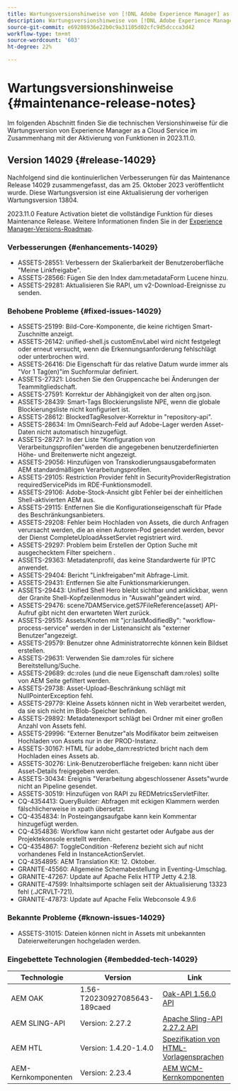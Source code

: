 ```yaml
---
title: Wartungsversionshinweise von [!DNL Adobe Experience Manager] as a Cloud Service in Verbindung mit der Aktivierung von Funktionen in 2023.11.0.
description: Wartungsversionshinweise von [!DNL Adobe Experience Manager] as a Cloud Service in Verbindung mit der Aktivierung von Funktionen in 2023.11.0.
source-git-commit: e69208936e22b0c9a31105d02cfc9d5dccca3d42
workflow-type: tm+mt
source-wordcount: '603'
ht-degree: 22%

---
```


# Wartungsversionshinweise {#maintenance-release-notes}

Im folgenden Abschnitt finden Sie die technischen Versionshinweise für die Wartungsversion von Experience Manager as a Cloud Service im Zusammenhang mit der Aktivierung von Funktionen in 2023.11.0.

## Version 14029 {#release-14029}

Nachfolgend sind die kontinuierlichen Verbesserungen für das Maintenance Release 14029 zusammengefasst, das am 25. Oktober 2023 veröffentlicht wurde. Diese Wartungsversion ist eine Aktualisierung der vorherigen Wartungsversion 13804.

2023.11.0 Feature Activation bietet die vollständige Funktion für dieses Maintenance Release. Weitere Informationen finden Sie in der [Experience Manager-Versions-Roadmap](https://experienceleague.adobe.com/docs/experience-manager-release-information/aem-release-updates/update-releases-roadmap.html?lang=de).

### Verbesserungen {#enhancements-14029}

* ASSETS-28551: Verbessern der Skalierbarkeit der Benutzeroberfläche &quot;Meine Linkfreigabe&quot;.
* ASSETS-28566: Fügen Sie den Index dam:metadataForm Lucene hinzu.
* ASSETS-29281: Aktualisieren Sie RAPI, um v2-Download-Ereignisse zu senden.

### Behobene Probleme {#fixed-issues-14029}

* ASSETS-25199: Bild-Core-Komponente, die keine richtigen Smart-Zuschnitte anzeigt.
* ASSETS-26142: unified-shell.js customEnvLabel wird nicht festgelegt oder erneut versucht, wenn die Erkennungsanforderung fehlschlägt oder unterbrochen wird.
* ASSETS-26416: Die Eigenschaft für das relative Datum wurde immer als &quot;Vor 1 Tag(en)&quot;im Suchformular definiert.
* ASSETS-27321: Löschen Sie den Gruppencache bei Änderungen der Teammitgliedschaft.
* ASSETS-27591: Korrektur der Abhängigkeit von der alten org.json.
* ASSETS-28439: Smart-Tags Blockierungsliste NPE, wenn die globale Blockierungsliste nicht konfiguriert ist.
* ASSETS-28612: BlockedTagResolver-Korrektur in &quot;repository-api&quot;.
* ASSETS-28634: Im OmniSearch-Feld auf Adobe-Lager werden Asset-Daten nicht automatisch hinzugefügt.
* ASSETS-28727: In der Liste &quot;Konfiguration von Verarbeitungsprofilen&quot;werden die angegebenen benutzerdefinierten Höhe- und Breitenwerte nicht angezeigt.
* ASSETS-29056: Hinzufügen von Transkodierungsausgabeformaten AEM standardmäßigen Verarbeitungsprofilen.
* ASSETS-29105: Restriction Provider fehlt in SecurityProviderRegistration requiredServicePids im RDE-Funktionsmodell.
* ASSETS-29106: Adobe-Stock-Ansicht gibt Fehler bei der einheitlichen Shell-aktivierten AEM aus.
* ASSETS-29115: Entfernen Sie die Konfigurationseigenschaft für Pfade des Beschränkungsanbieters.
* ASSETS-29208: Fehler beim Hochladen von Assets, die durch Anfragen verursacht werden, die an einen Autoren-Pod gesendet werden, bevor der Dienst CompleteUploadAssetServlet registriert wird.
* ASSETS-29297: Problem beim Erstellen der Option Suche mit ausgechecktem Filter speichern .
* ASSETS-29363: Metadatenprofil, das keine Standardwerte für IPTC anwendet.
* ASSETS-29404: Bericht &quot;Linkfreigaben&quot;mit Abfrage-Limit.
* ASSETS-29431: Entfernen Sie alte Funktionsmarkierungen.
* ASSETS-29443: Unified Shell Hero bleibt sichtbar und anklickbar, wenn der Granite Shell-Kopfzeilenmodus in &quot;Auswahl&quot;geändert wird.
* ASSETS-29476: scene7DAMService.getS7FileReference(asset) API-Aufruf gibt nicht den erwarteten Wert zurück.
* ASSETS-29515: Assets/Knoten mit &quot;jcr:lastModifiedBy&quot;: &quot;workflow-process-service&quot; werden in der Listenansicht als &quot;externer Benutzer&quot;angezeigt.
* ASSETS-29579: Benutzer ohne Administratorrechte können kein Bildset erstellen.
* ASSETS-29631: Verwenden Sie dam:roles für sichere Bereitstellung/Suche.
* ASSETS-29689: dc:roles (und die neue Eigenschaft dam:roles) sollte von AEM Seite gefiltert werden.
* ASSETS-29738: Asset-Upload-Beschränkung schlägt mit NullPointerException fehl.
* ASSETS-29779: Kleine Assets können nicht in Web verarbeitet werden, da sie sich nicht im Blob-Speicher befinden.
* ASSETS-29892: Metadatenexport schlägt bei Ordner mit einer großen Anzahl von Assets fehl.
* ASSETS-29996: &quot;Externer Benutzer&quot;als Modifikator beim zeitweisen Hochladen von Assets nur in der PROD-Instanz.
* ASSETS-30167: HTML für adobe_dam:restricted bricht nach dem Hochladen eines Assets ab.
* ASSETS-30276: Link-Benutzeroberfläche freigeben: kann nicht über Asset-Details freigegeben werden.
* ASSETS-30434: Ereignis &quot;Verarbeitung abgeschlossener Assets&quot;wurde nicht an Pipeline gesendet.
* ASSETS-30519: Hinzufügen von RAPI zu REDMetricsServletFilter.
* CQ-4354413: QueryBuilder: Abfragen mit eckigen Klammern werden fälschlicherweise in xpath übersetzt.
* CQ-4354834: In Posteingangsaufgabe kann kein Kommentar hinzugefügt werden.
* CQ-4354836: Workflow kann nicht gestartet oder Aufgabe aus der Projektekonsole erstellt werden.
* CQ-4354867: ToggleCondition -Referenz bezieht sich auf nicht vorhandenes Feld in InstanceActionServlet.
* CQ-4354895: AEM Translation Kit: 12. Oktober.
* GRANITE-45560: Allgemeine Schemabestellung in Eventing-Umschlag.
* GRANITE-47267: Update auf Apache Felix HTTP Jetty 4.2.18.
* GRANITE-47599: Inhaltsimporte schlagen seit der Aktualisierung 13323 fehl (.JCRVLT-721).
* GRANITE-47873: Update auf Apache Felix Webconsole 4.9.6

### Bekannte Probleme {#known-issues-14029}

* ASSETS-31015: Dateien können nicht in Assets mit unbekannten Dateierweiterungen hochgeladen werden.

### Eingebettete Technologien {#embedded-tech-14029}

| Technologie | Version | Link |
|---|---|---|
| AEM OAK | 1.56-T20230927085643-189caed | [Oak-API 1.56.0 API](https://www.javadoc.io/doc/org.apache.jackrabbit/oak-api/1.56.0/index.html) |
| AEM SLING-API | Version: 2.27.2 | [Apache Sling-API 2.27.2 API](https://www.javadoc.io/doc/org.apache.sling/org.apache.sling.api/latest/index.html) |
| AEM HTL | Version: 1.4.20-1.4.0 | [Spezifikation von HTML-Vorlagensprachen](https://github.com/adobe/htl-spec) |
| AEM-Kernkomponenten | Version: 2.23.4 | [AEM WCM-Kernkomponenten](https://github.com/adobe/aem-core-wcm-components) |

